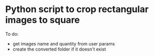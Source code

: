 # Python script to crop rectangular images to square

To do:

- get images name and quantity from user params
- create the converted folder if it doesn't exist

